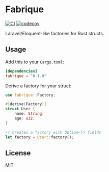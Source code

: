 # Fabrique

[![CI](https://github.com/robinstraub/fabrique/actions/workflows/ci.yml/badge.svg)](https://github.com/robinstraub/fabrique/actions/workflows/ci.yml)
[![codecov](https://codecov.io/gh/robinstraub/fabrique/graph/badge.svg?token=5zZr9fVZyz)](https://codecov.io/gh/robinstraub/fabrique)

Laravel/Eloquent-like factories for Rust structs.

## Usage

Add this to your `Cargo.toml`:

```toml
[dependencies]
fabrique = "0.1.0"
```

Derive a factory for your struct:

```rust
use fabrique::Factory;

#[derive(Factory)]
struct User {
    name: String,
    age: u32,
}

// Creates a factory with Option<T> fields
let factory = User::factory();
```

## License

MIT
